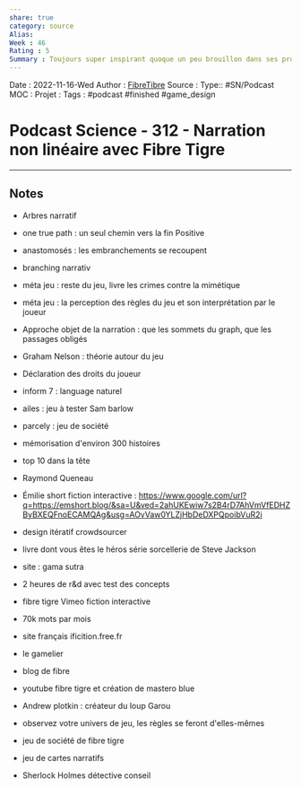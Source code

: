 ```yaml
---
share: true 
category: source
Alias:
Week : 46
Rating : 5
Summary : Toujours super inspirant quoque un peu brouillon dans ses propos. En plus il parle de Melville donc content :)
---
```

Date : 2022-11-16-Wed
Author : [FibreTibre](FibreTibre.md)
Source : 
Type:: #SN/Podcast 
MOC :
Projet : 
Tags : #podcast #finished  #game_design 

# Podcast Science - 312 - Narration non linéaire avec Fibre Tigre


***

## Notes


- Arbres narratif
- one true path : un seul chemin vers la fin  Positive
- anastomosés : les embranchements se recoupent 
- branching narrativ 
- méta jeu : reste du jeu, livre les crimes contre la mimétique
- méta jeu : la perception des règles du jeu et son interprétation par le joueur 
- Approche objet de la narration : que les sommets du graph, que les passages obligés 
- Graham Nelson : théorie autour du jeu 
- Déclaration des droits du joueur
- inform 7 : language naturel
- ailes : jeu à tester Sam barlow
- parcely : jeu de société 
- mémorisation d'environ 300 histoires
- top 10 dans la tête 
- Raymond Queneau
- Émilie short fiction interactive : https://www.google.com/url?q=https://emshort.blog/&sa=U&ved=2ahUKEwiw7s2B4rD7AhVmVfEDHZByBXEQFnoECAMQAg&usg=AOvVaw0YLZjHbDeDXPQpoibVuR2i

- design itératif crowdsourcer 
- livre dont vous êtes le héros série sorcellerie de Steve Jackson 
- site : gama sutra
- 2 heures de r&d avec test des concepts 
- fibre tigre Vimeo fiction interactive 
- 70k mots par mois
- site français ificition.free.fr
- le gamelier 
- blog de fibre 
- youtube fibre tigre et création de mastero blue
- Andrew plotkin : créateur du loup Garou
- observez votre univers de jeu, les règles se feront d'elles-mêmes
- jeu de société de fibre tigre 
- jeu de cartes narratifs 
- Sherlock Holmes détective conseil



